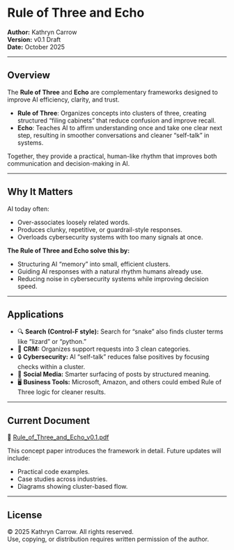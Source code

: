 # Rule of Three and Echo
**Author:** Kathryn Carrow  
**Version:** v0.1 Draft  
**Date:** October 2025  

---

## Overview
The **Rule of Three** and **Echo** are complementary frameworks designed to improve AI efficiency, clarity, and trust.  

- **Rule of Three**: Organizes concepts into clusters of three, creating structured “filing cabinets” that reduce confusion and improve recall.  
- **Echo**: Teaches AI to affirm understanding once and take one clear next step, resulting in smoother conversations and cleaner “self-talk” in systems.  

Together, they provide a practical, human-like rhythm that improves both communication and decision-making in AI.

---

## Why It Matters
AI today often:
- Over-associates loosely related words.
- Produces clunky, repetitive, or guardrail-style responses.
- Overloads cybersecurity systems with too many signals at once.

**The Rule of Three and Echo solve this by:**
- Structuring AI “memory” into small, efficient clusters.  
- Guiding AI responses with a natural rhythm humans already use.  
- Reducing noise in cybersecurity systems while improving decision speed.  

---

## Applications
- 🔍 **Search (Control-F style):** Search for “snake” also finds cluster terms like “lizard” or “python.”  
- 💬 **CRM:** Organizes support requests into 3 clean categories.  
- 🔒 **Cybersecurity:** AI “self-talk” reduces false positives by focusing checks within a cluster.  
- 📱 **Social Media:** Smarter surfacing of posts by structured meaning.  
- 🖥 **Business Tools:** Microsoft, Amazon, and others could embed Rule of Three logic for cleaner results.  

---

## Current Document
📄 [Rule_of_Three_and_Echo_v0.1.pdf](./Rule_of_Three_and_Echo_v0.1.pdf)  

This concept paper introduces the framework in detail. Future updates will include:  
- Practical code examples.  
- Case studies across industries.  
- Diagrams showing cluster-based flow.  

---

## License
© 2025 Kathryn Carrow. All rights reserved.  
Use, copying, or distribution requires written permission of the author.  

